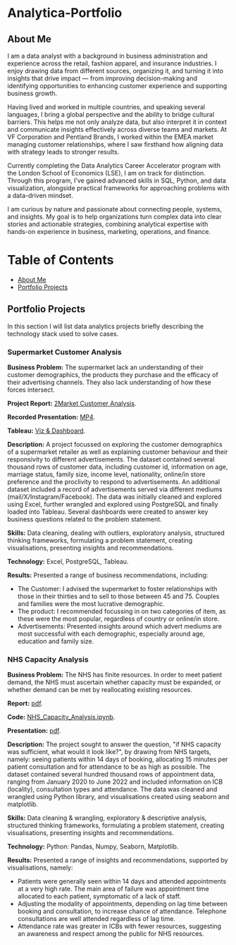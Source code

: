 # Analytica-Portfolio

## About Me

I am a data analyst with a background in business administration and experience across the retail, fashion apparel, and insurance industries. I enjoy drawing data from different sources, organizing it, and turning it into insights that drive impact — from improving decision-making and identifying opportunities to enhancing customer experience and supporting business growth.

Having lived and worked in multiple countries, and speaking several languages, I bring a global perspective and the ability to bridge cultural barriers. This helps me not only analyze data, but also interpret it in context and communicate insights effectively across diverse teams and markets. At VF Corporation and Pentland Brands, I worked within the EMEA market managing customer relationships, where I saw firsthand how aligning data with strategy leads to stronger results.

Currently completing the Data Analytics Career Accelerator program with the London School of Economics (LSE), I am on track for distinction. Through this program, I’ve gained advanced skills in SQL, Python, and data visualization, alongside practical frameworks for approaching problems with a data-driven mindset.

I am curious by nature and passionate about connecting people, systems, and insights. My goal is to help organizations turn complex data into clear stories and actionable strategies, combining analytical expertise with hands-on experience in business, marketing, operations, and finance.

# Table of Contents

- [About Me](#about-me)
- [Portfolio Projects](#portfolio-projects)

## Portfolio Projects

In this section I will list data analytics projects briefly describing the technology stack used to solve cases.

### Supermarket Customer Analysis

**Business Problem:** The supermarket lack an understanding of their customer demographics, the products they purchase and the efficacy of their advertising channels. They also lack understanding of how these forces intersect.

**Project Report:** [2Market Customer Analysis](https://github.com/ElizabethLiang/Analytica-Portfolio/blob/main/2Market%20Customer%20Analysis.pdf).

**Recorded Presentation:** [MP4](https://github.com/ElizabethLiang/Analytica-Portfolio/blob/main/Customer%20Purchase%20Behavior%20Analysis.mp4).

**Tableau:** [Viz & Dashboard](https://github.com/ElizabethLiang/Analytica-Portfolio/blob/main/2%20Market%20Viz.twbx).

**Description:** A project focussed on exploring the customer demographics of a supermarket retailer as well as explaining customer behaviour and their responsivity to different advertisements. The dataset contained several thousand rows of customer data, including customer id, information on age, marriage status, family size, income level, nationality, online/in store preference and the proclivity to respond to advertisements. An additional dataset included a record of advertisements served via different mediums (mail/X/Instagram/Facebook). The data was initially cleaned and explored using Excel, further wrangled and explored using PostgreSQL and finally loaded into Tableau. Several dashboards were created to answer key business questions related to the problem statement.

**Skills:** Data cleaning, dealing with outliers, exploratory analysis, structured thinking frameworks, formulating a problem statement, creating visualisations, presenting insights and recommendations.

**Technology:** Excel, PostgreSQL, Tableau.

**Results:** Presented a range of business recommendations, including:
- The Customer: I advised the supermarket to foster relationships with those in their thirties and to sell to those between 45 and 75. Couples and families were the most lucrative demographic.
- The product: I recommended focussing in on two categories of item, as these were the most popular, regardless of country or online/in store.
- Advertisements: Presented insights around which advert mediums are most successful with each demographic, especially around age, education and family size.

### NHS Capacity Analysis

**Business Problem:** The NHS has finite resources. In order to meet patient demand, the NHS must ascertain whether capacity must be expanded, or whether demand can be met by reallocating existing resources.

**Report:** [pdf](https://github.com/ElizabethLiang/Analytica-Portfolio/blob/main/NHS_Capacity_Analysis_Report.pdf).

**Code:** [NHS_Capacity_Analysis.ipynb](https://github.com/ElizabethLiang/Analytica-Portfolio/blob/main/NHS_Capacity_Analysis.ipynb).

**Presentation:** [pdf](https://github.com/ElizabethLiang/Analytica-Portfolio/blob/main/NHS_Capacity_Analysis_PPTX.pdf).

**Description:** The project sought to answer the question, "if NHS capacity was sufficient, what would it look like?", by drawing from NHS targets, namely: seeing patients within 14 days of booking, allocating 15 minutes per patient consultation and for attendance to be as high as possible. The dataset contained several hundred thousand rows of appointment data, ranging from January 2020 to June 2022 and included information on ICB (locality), consultation types and attendance. The data was cleaned and wrangled using Python library, and visualisations created using seaborn and matplotlib.

**Skills:** Data cleaning & wrangling, exploratory & descriptive analysis, structured thinking frameworks, formulating a problem statement, creating visualisations, presenting insights and recommendations.

**Technology:** Python: Pandas, Numpy, Seaborn, Matplotlib.

**Results:** Presented a range of insights and recommendations, supported by visualisations, namely:
- Patients were generally seen within 14 days and attended appointments at a very high rate. The main area of failure was appointment time allocated to each patient, symptomatic of a lack of staff.
- Adjusting the modality of appointments, depending on lag time between booking and consultation, to increase chance of attendance. Telephone consultations are well attended regardless of lag time.
- Attendance rate was greater in ICBs with fewer resources, suggesting an awareness and respect among the public for NHS resources.
